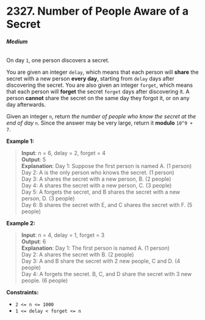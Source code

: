 # 2327. Number of People Aware of a Secret
###### **Medium**

On day `1`, one person discovers a secret.

You are given an integer `delay`, which means that each person will **share** the secret with a new person **every day**, starting from `delay` days after discovering the secret. You are also given an integer `forget`, which means that each person will **forget** the secret `forget` days after discovering it. A person **cannot** share the secret on the same day they forgot it, or on any day afterwards.

Given an integer `n`, return *the number of people who know the secret at the end of day* `n`. Since the answer may be very large, return it **modulo** `10^9 + 7`.
 

**Example 1:**

> **Input**: n = 6, delay = 2, forget = 4  
**Output**: 5  
**Explanation**: Day 1: Suppose the first person is named A. (1 person)  
Day 2: A is the only person who knows the secret. (1 person)  
Day 3: A shares the secret with a new person, B. (2 people)  
Day 4: A shares the secret with a new person, C. (3 people)  
Day 5: A forgets the secret, and B shares the secret with a new person, D. (3 people)  
Day 6: B shares the secret with E, and C shares the secret with F. (5 people)  

**Example 2:**

> **Input**: n = 4, delay = 1, forget = 3  
**Output**: 6  
**Explanation**: Day 1: The first person is named A. (1 person)  
Day 2: A shares the secret with B. (2 people)  
Day 3: A and B share the secret with 2 new people, C and D. (4 people)  
Day 4: A forgets the secret. B, C, and D share the secret with 3 new people. (6 people)  
 

**Constraints:**

- `2 <= n <= 1000`
- `1 <= delay < forget <= n`
